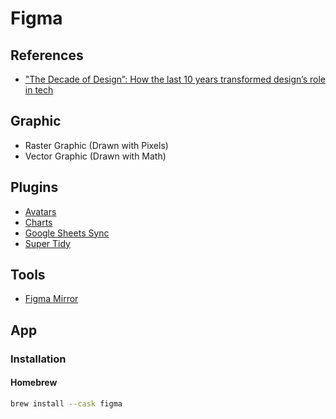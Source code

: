 # Figma

<!--
https://youtube.com/watch?v=GXhNLTZk85I
https://youtube.com/watch?v=p2sZKAPOQXs

https://linkedin.com/learning/figma-for-ux-design-2/sign-up-and-take-a-tour
https://linkedin.com/learning/figma-handing-off-to-developers/figma-developer-handoff
https://linkedin.com/learning/figma-working-with-clients/figma-working-with-clients
-->

## References

- ["The Decade of Design”: How the last 10 years transformed design’s role in tech](https://figma.com/blog/the-rise-of-ux-ui-design-a-decade-in-reflection/)

## Graphic

- Raster Graphic (Drawn with Pixels)
- Vector Graphic (Drawn with Math)

## Plugins

- [Avatars](https://figma.com/community/plugin/739659977030056719/Avatars)
- [Charts](https://figma.com/community/plugin/731451122947612104/Charts)
- [Google Sheets Sync](https://figma.com/community/plugin/735770583268406934/Google-Sheets-Sync)
- [Super Tidy](https://figma.com/community/plugin/731260060173130163/Super-Tidy)

## Tools

- [Figma Mirror](https://figma.com/mirror)

## App

### Installation

#### Homebrew

```sh
brew install --cask figma
```
